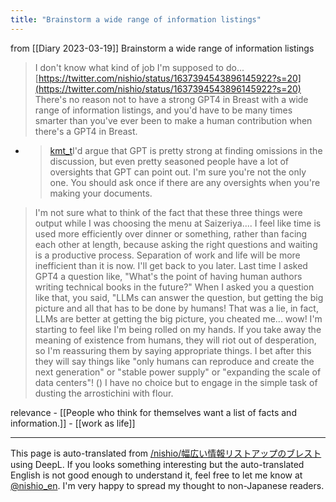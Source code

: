 ```yaml
---
title: "Brainstorm a wide range of information listings"
---
```


from  [[Diary 2023-03-19]]
Brainstorm a wide range of information listings

> I don't know what kind of job I'm supposed to do...
[https://twitter.com/nishio/status/1637394543896145922?s=20](https://twitter.com/nishio/status/1637394543896145922?s=20)
> There's no reason not to have a strong GPT4 in Breast with a wide range of information listings, and you'd have to be many times smarter than you've ever been to make a human contribution when there's a GPT4 in Breast.
- > [kmt_t](https://twitter.com/kmt_t/status/1637397375181520897)I'd argue that GPT is pretty strong at finding omissions in the discussion, but even pretty seasoned people have a lot of oversights that GPT can point out. I'm sure you're not the only one. You should ask once if there are any oversights when you're making your documents.
> I'm not sure what to think of the fact that these three things were output while I was choosing the menu at Saizeriya.... I feel like time is used more efficiently over dinner or something, rather than facing each other at length, because asking the right questions and waiting is a productive process. Separation of work and life will be more inefficient than it is now.
> I'll get back to you later.
>  Last time I asked GPT4 a question like, "What's the point of having human authors writing technical books in the future?" When I asked you a question like that, you said, "LLMs can answer the question, but getting the big picture and all that has to be done by humans! That was a lie, in fact, LLMs are better at getting the big picture, you cheated me... wow!
>  I'm starting to feel like I'm being rolled on my hands. If you take away the meaning of existence from humans, they will riot out of desperation, so I'm reassuring them by saying appropriate things. I bet after this they will say things like "only humans can reproduce and create the next generation" or "stable power supply" or "expanding the scale of data centers"! ()
>  I have no choice but to engage in the simple task of dusting the arrostichini with flour.

relevance
    - [[People who think for themselves want a list of facts and information.]]
    - [[work as life]]

---
This page is auto-translated from [/nishio/幅広い情報リストアップのブレスト](https://scrapbox.io/nishio/幅広い情報リストアップのブレスト) using DeepL. If you looks something interesting but the auto-translated English is not good enough to understand it, feel free to let me know at [@nishio_en](https://twitter.com/nishio_en). I'm very happy to spread my thought to non-Japanese readers.
